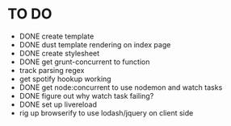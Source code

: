 # TO DO

* DONE create template
* DONE dust template rendering on index page
* DONE create stylesheet
* DONE get grunt-concurrent to function
* track parsing regex
* get spotify hookup working
* DONE get node:concurrent to use nodemon and watch tasks
* DONE figure out why watch task failing?
* DONE set up livereload
* rig up browserify to use lodash/jquery on client side